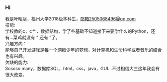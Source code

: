 ### Hi

我是叶昭庭，福州大学2018级本科生，邮箱2505068496@qq.com  
技能:  
学校教的c，c艹，数据结构，学了些基础不知道接下来要学什么的Python，还有...菜鸡就没有 “ 还有 ”了。  
兴趣方向：  
能够自己开发游戏是每一个网瘾少年的梦想，对计算机和生命科学或者音乐的结合也有兴趣。  
欠缺的能力:  
Sososo many，数据库SQL，html，css，java，GUI...不过相信大三这年我会有很大改变。  
